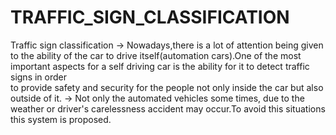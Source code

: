 # TRAFFIC_SIGN_CLASSIFICATION
Traffic sign classification
    -> Nowadays,there is a lot of attention being given to the ability of the	car to drive itself(automation cars).One of the	most important	aspects	for	a	self	driving	car	is	the	ability	for	it	to	detect	traffic	signs	in	order	
to provide safety	and security for the people not only inside the car but also outside of	it.
    -> Not only the automated vehicles some times, due to the weather or driver's carelessness accident may occur.To avoid this situations
this system is proposed. 

